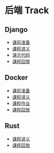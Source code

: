 # 后端 Track


## Django

- [课前准备](/backend/django/prepare)
- [课程讲义](/backend/django/note)
- [演示代码](https://github.com/sast-summer-training-2025/django-demo)
- [课程回放]()

## Docker

- [课前准备](/backend/docker/prepare)
- [课程讲义](/backend/docker/note)
- [课程作业](/backend/docker/homework)
- [课程回放]()

## Rust

- [课程讲义](/backend/rust/handout)
- [课程回放](/)